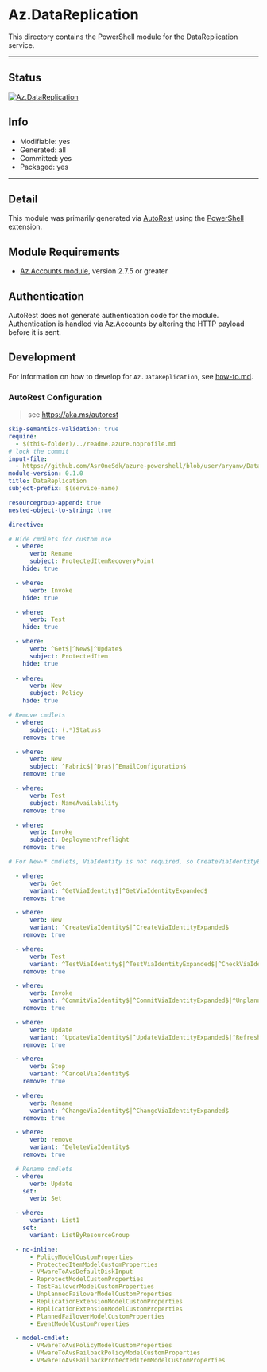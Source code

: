 <!-- region Generated -->
# Az.DataReplication
This directory contains the PowerShell module for the DataReplication service.

---
## Status
[![Az.DataReplication](https://img.shields.io/powershellgallery/v/Az.DataReplication.svg?style=flat-square&label=Az.DataReplication "Az.DataReplication")](https://www.powershellgallery.com/packages/Az.DataReplication/)

## Info
- Modifiable: yes
- Generated: all
- Committed: yes
- Packaged: yes

---
## Detail
This module was primarily generated via [AutoRest](https://github.com/Azure/autorest) using the [PowerShell](https://github.com/Azure/autorest.powershell) extension.

## Module Requirements
- [Az.Accounts module](https://www.powershellgallery.com/packages/Az.Accounts/), version 2.7.5 or greater

## Authentication
AutoRest does not generate authentication code for the module. Authentication is handled via Az.Accounts by altering the HTTP payload before it is sent.

## Development
For information on how to develop for `Az.DataReplication`, see [how-to.md](how-to.md).
<!-- endregion -->

### AutoRest Configuration

> see <https://aka.ms/autorest>

``` yaml
skip-semantics-validation: true
require:
  - $(this-folder)/../readme.azure.noprofile.md
# lock the commit
input-file:
  - https://github.com/AsrOneSdk/azure-powershell/blob/user/aryanw/DataReplicationInitialReview/src/DataReplication/swagger.json
module-version: 0.1.0
title: DataReplication
subject-prefix: $(service-name)

resourcegroup-append: true
nested-object-to-string: true

directive:

# Hide cmdlets for custom use
  - where:
      verb: Rename
      subject: ProtectedItemRecoveryPoint
    hide: true

  - where:
      verb: Invoke
    hide: true

  - where:
      verb: Test
    hide: true

  - where:
      verb: ^Get$|^New$|^Update$
      subject: ProtectedItem
    hide: true  
    
  - where:
      verb: New
      subject: Policy
    hide: true 

# Remove cmdlets
  - where:
      subject: (.*)Status$
    remove: true

  - where:
      verb: New
      subject: ^Fabric$|^Dra$|^EmailConfiguration$
    remove: true

  - where:
      verb: Test
      subject: NameAvailability
    remove: true

  - where:
      verb: Invoke
      subject: DeploymentPreflight
    remove: true    

# For New-* cmdlets, ViaIdentity is not required, so CreateViaIdentityExpanded is removed as well

  - where:
      verb: Get
      variant: ^GetViaIdentity$|^GetViaIdentityExpanded$
    remove: true

  - where:
      verb: New
      variant: ^CreateViaIdentity$|^CreateViaIdentityExpanded$
    remove: true

  - where:
      verb: Test
      variant: ^TestViaIdentity$|^TestViaIdentityExpanded$|^CheckViaIdentity$|^CheckViaIdentityExpanded$
    remove: true

  - where:
      verb: Invoke
      variant: ^CommitViaIdentity$|^CommitViaIdentityExpanded$|^UnplannedViaIdentity$|^UnplannedViaIdentityExpanded$|^ReprotectViaIdentity$|^ReprotectViaIdentityExpanded$|^ResynchronizeViaIdentity|^ResynchronizeViaIdentityExpanded$|^PlannedViaIdentity$|^PlannedViaIdentityExpanded$|^DeploymentViaIdentity$|^DeploymentViaIdentityExpanded$
    remove: true

  - where:
      verb: Update
      variant: ^UpdateViaIdentity$|^UpdateViaIdentityExpanded$|^RefreshViaIdentity$
    remove: true

  - where:
      verb: Stop
      variant: ^CancelViaIdentity$
    remove: true

  - where:
      verb: Rename
      variant: ^ChangeViaIdentity$|^ChangeViaIdentityExpanded$
    remove: true

  - where:
      verb: remove
      variant: ^DeleteViaIdentity$
    remove: true

  # Rename cmdlets
  - where:
      verb: Update
    set:
      verb: Set

  - where:
      variant: List1
    set:
      variant: ListByResourceGroup   

  - no-inline:
      - PolicyModelCustomProperties
      - ProtectedItemModelCustomProperties
      - VMwareToAvsDefaultDiskInput
      - ReprotectModelCustomProperties
      - TestFailoverModelCustomProperties
      - UnplannedFailoverModelCustomProperties
      - ReplicationExtensionModelCustomProperties
      - ReplicationExtensionModelCustomProperties
      - PlannedFailoverModelCustomProperties
      - EventModelCustomProperties

  - model-cmdlet:
      - VMwareToAvsPolicyModelCustomProperties
      - VMwareToAvsFailbackPolicyModelCustomProperties
      - VMwareToAvsFailbackProtectedItemModelCustomProperties  

    
       

```
